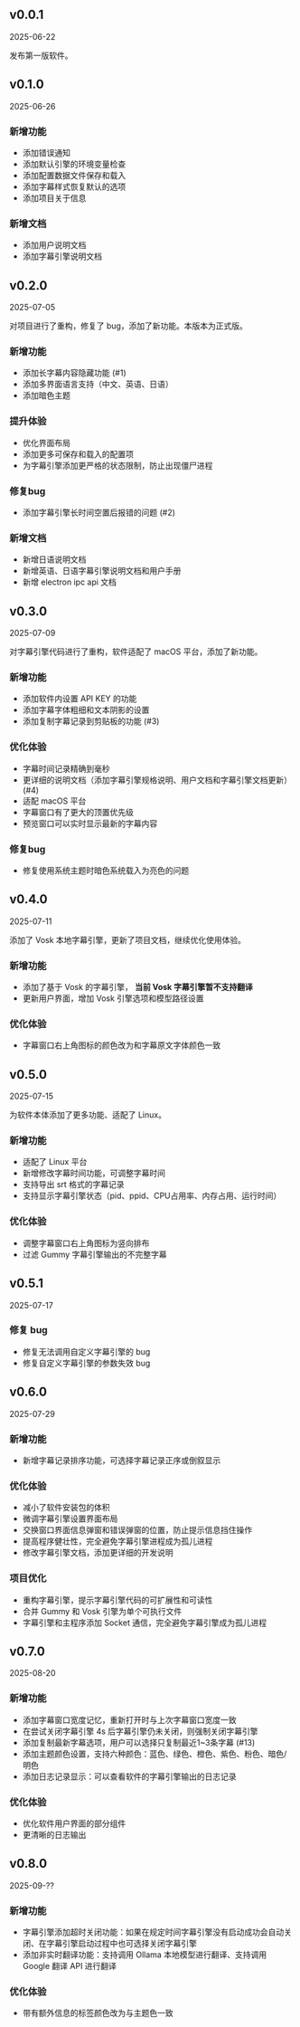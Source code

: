 ## v0.0.1

2025-06-22

发布第一版软件。

## v0.1.0

2025-06-26

### 新增功能

- 添加错误通知
- 添加默认引擎的环境变量检查
- 添加配置数据文件保存和载入
- 添加字幕样式恢复默认的选项
- 添加项目关于信息

### 新增文档

- 添加用户说明文档
- 添加字幕引擎说明文档

## v0.2.0

2025-07-05

对项目进行了重构，修复了 bug，添加了新功能。本版本为正式版。

### 新增功能

- 添加长字幕内容隐藏功能 (#1)
- 添加多界面语言支持（中文、英语、日语）
- 添加暗色主题

### 提升体验

- 优化界面布局
- 添加更多可保存和载入的配置项
- 为字幕引擎添加更严格的状态限制，防止出现僵尸进程

### 修复bug

- 添加字幕引擎长时间空置后报错的问题 (#2)

### 新增文档

- 新增日语说明文档
- 新增英语、日语字幕引擎说明文档和用户手册
- 新增 electron ipc api 文档

## v0.3.0

2025-07-09

对字幕引擎代码进行了重构，软件适配了 macOS 平台，添加了新功能。

### 新增功能

- 添加软件内设置 API KEY 的功能
- 添加字幕字体粗细和文本阴影的设置
- 添加复制字幕记录到剪贴板的功能 (#3)

### 优化体验

- 字幕时间记录精确到毫秒
- 更详细的说明文档（添加字幕引擎规格说明、用户文档和字幕引擎文档更新） (#4)
- 适配 macOS 平台
- 字幕窗口有了更大的顶置优先级
- 预览窗口可以实时显示最新的字幕内容

### 修复bug

- 修复使用系统主题时暗色系统载入为亮色的问题

## v0.4.0

2025-07-11

添加了 Vosk 本地字幕引擎，更新了项目文档，继续优化使用体验。

### 新增功能

- 添加了基于 Vosk 的字幕引擎， **当前 Vosk 字幕引擎暂不支持翻译**
- 更新用户界面，增加 Vosk 引擎选项和模型路径设置

### 优化体验

- 字幕窗口右上角图标的颜色改为和字幕原文字体颜色一致

## v0.5.0

2025-07-15

为软件本体添加了更多功能、适配了 Linux。

### 新增功能

- 适配了 Linux 平台
- 新增修改字幕时间功能，可调整字幕时间
- 支持导出 srt 格式的字幕记录
- 支持显示字幕引擎状态（pid、ppid、CPU占用率、内存占用、运行时间）

### 优化体验

- 调整字幕窗口右上角图标为竖向排布
- 过滤 Gummy 字幕引擎输出的不完整字幕

## v0.5.1

2025-07-17

### 修复 bug

- 修复无法调用自定义字幕引擎的 bug
- 修复自定义字幕引擎的参数失效 bug

## v0.6.0

2025-07-29

### 新增功能

- 新增字幕记录排序功能，可选择字幕记录正序或倒叙显示

### 优化体验

- 减小了软件安装包的体积
- 微调字幕引擎设置界面布局
- 交换窗口界面信息弹窗和错误弹窗的位置，防止提示信息挡住操作
- 提高程序健壮性，完全避免字幕引擎进程成为孤儿进程
- 修改字幕引擎文档，添加更详细的开发说明

### 项目优化

- 重构字幕引擎，提示字幕引擎代码的可扩展性和可读性
- 合并 Gummy 和 Vosk 引擎为单个可执行文件
- 字幕引擎和主程序添加 Socket 通信，完全避免字幕引擎成为孤儿进程


## v0.7.0

2025-08-20

### 新增功能

- 添加字幕窗口宽度记忆，重新打开时与上次字幕窗口宽度一致
- 在尝试关闭字幕引擎 4s 后字幕引擎仍未关闭，则强制关闭字幕引擎
- 添加复制最新字幕选项，用户可以选择只复制最近1~3条字幕 (#13)
- 添加主题颜色设置，支持六种颜色：蓝色、绿色、橙色、紫色、粉色、暗色/明色
- 添加日志记录显示：可以查看软件的字幕引擎输出的日志记录

### 优化体验

- 优化软件用户界面的部分组件
- 更清晰的日志输出


## v0.8.0

2025-09-??

### 新增功能

- 字幕引擎添加超时关闭功能：如果在规定时间字幕引擎没有启动成功会自动关闭、在字幕引擎启动过程中也可选择关闭字幕引擎
- 添加非实时翻译功能：支持调用 Ollama 本地模型进行翻译、支持调用 Google 翻译 API 进行翻译

### 优化体验

- 带有额外信息的标签颜色改为与主题色一致